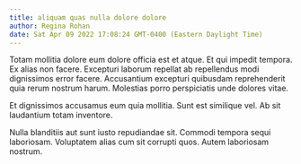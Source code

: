 ```yaml
---
title: aliquam quas nulla dolore dolore
author: Regina Rohan
date: Sat Apr 09 2022 17:08:24 GMT-0400 (Eastern Daylight Time)
---
```

Totam mollitia dolore eum dolore officia est et atque. Et qui impedit tempora. Ex alias non facere. Excepturi laborum repellat ab repellendus modi dignissimos error facere. Accusantium excepturi quibusdam reprehenderit quia rerum nostrum harum. Molestias porro perspiciatis unde dolores vitae.

 Et dignissimos accusamus eum quia mollitia. Sunt est similique vel. Ab sit laudantium totam inventore.

 Nulla blanditiis aut sunt iusto repudiandae sit. Commodi tempora sequi laboriosam. Voluptatem alias cum sit corrupti quos. Autem laboriosam nostrum.